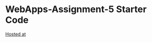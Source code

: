 # WebApps-Assignment-5 Starter Code
[Hosted at](44-563-WebApps-F21/webapps-s21-assignment-5-balirammaurya1991/animals.html)